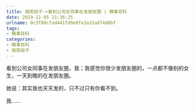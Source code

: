 ```yaml
---
title: 搞笑段子->看到公司女同事在发朋友圈 | 糗事百科
date: 2019-11-05 21:36:25
urlname: 0c3f80cfad441fd9e8fe3a31a874d8bf
tags: 
- 糗事百科
categories:
- 糗事百科
- 搞笑段子
---
```

看到公司女同事在发朋友圈，我；我感觉你很少发朋友圈的，一点都不像别的女生，一天到晚的在发朋友圈。

她说：其实我也天天发的，只不过只有你看不到。

我……



